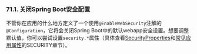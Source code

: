 
### 71.1. 关闭Spring Boot安全配置

不管你在应用的什么地方定义了一个使用`@EnableWebSecurity`注解的`@Configuration`，它将会关闭Spring Boot中的默认webapp安全设置。想要调整默认值，你可以尝试设置`security.*`属性（具体查看[SecurityProperties](http://github.com/spring-projects/spring-boot/tree/master/spring-boot-autoconfigure/src/main/java/org/springframework/boot/autoconfigure/security/SecurityProperties.java)和[常见应用属性](http://docs.spring.io/spring-boot/docs/current-SNAPSHOT/reference/htmlsingle/#common-application-properties-security)的SECURITY章节）。
